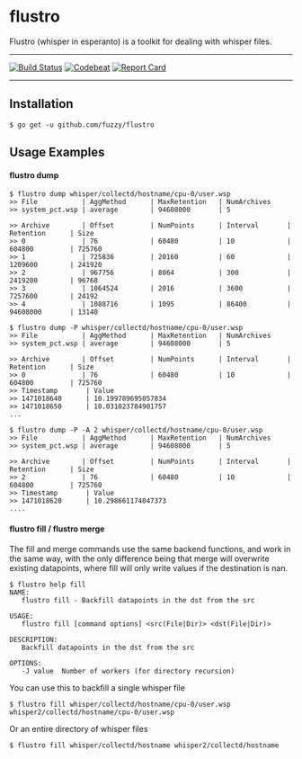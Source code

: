 
# flustro
Flustro (whisper in esperanto) is a toolkit for dealing with whisper files.

---

[![Build Status](https://travis-ci.org/fuzzy/flustro.svg)](https://travis-ci.org/fuzzy/flustro) [![Codebeat](https://codebeat.co/badges/06369d13-abb0-4e16-946b-f13c242bd88c)](https://codebeat.co/a/fuzzy-wombat-iii/projects/flustro-master) [![Report Card](https://goreportcard.com/badge/git.thwap.org/fuzzy/flustro)](https://goreportcard.com/report/git.thwap.org/fuzzy/flustro)

---

## Installation
```
$ go get -u github.com/fuzzy/flustro
```

## Usage Examples

#### flustro dump
```
$ flustro dump whisper/collectd/hostname/cpu-0/user.wsp
>> File           | AggMethod      | MaxRetention   | NumArchives                                                  
>> system_pct.wsp | average        | 94608000       | 5                                                            

>> Archive        | Offset         | NumPoints      | Interval       | Retention      | Size                       
>> 0              | 76             | 60480          | 10             | 604800         | 725760                     
>> 1              | 725836         | 20160          | 60             | 1209600        | 241920                     
>> 2              | 967756         | 8064           | 300            | 2419200        | 96768                      
>> 3              | 1064524        | 2016           | 3600           | 7257600        | 24192                      
>> 4              | 1088716        | 1095           | 86400          | 94608000       | 13140

$ flustro dump -P whisper/collectd/hostname/cpu-0/user.wsp
>> File           | AggMethod      | MaxRetention   | NumArchives                                                  
>> system_pct.wsp | average        | 94608000       | 5                                                            

>> Archive        | Offset         | NumPoints      | Interval       | Retention      | Size                       
>> 0              | 76             | 60480          | 10             | 604800         | 725760                     
>> Timestamp       | Value                                                                                         
>> 1471018640      | 10.199789695057834                                                                            
>> 1471018650      | 10.031023784901757
...

$ flustro dump -P -A 2 whisper/collectd/hostname/cpu-0/user.wsp
>> File           | AggMethod      | MaxRetention   | NumArchives                                                  
>> system_pct.wsp | average        | 94608000       | 5                                                            

>> Archive        | Offset         | NumPoints      | Interval       | Retention      | Size                       
>> 2              | 76             | 60480          | 10             | 604800         | 725760                     
>> Timestamp       | Value                                                                                         
>> 1471018620      | 10.298661174047373                                                                            
....
```

#### flustro fill / flustro merge

The fill and merge commands use the same backend functions, and work in the same way, with the only difference
being that merge will overwrite existing datapoints, where fill will only write values if the destination is nan.

```
$ flustro help fill
NAME:
   flustro fill - Backfill datapoints in the dst from the src

USAGE:
   flustro fill [command options] <src(File|Dir)> <dst(File|Dir)>

DESCRIPTION:
   Backfill datapoints in the dst from the src

OPTIONS:
   -J value  Number of workers (for directory recursion) 
```

You can use this to backfill a single whisper file

```
$ flustro fill whisper/collectd/hostname/cpu-0/user.wsp whisper2/collectd/hostname/cpu-0/user.wsp
```

Or an entire directory of whisper files
```
$ flustro fill whisper/collectd/hostname whisper2/collectd/hostname
```
